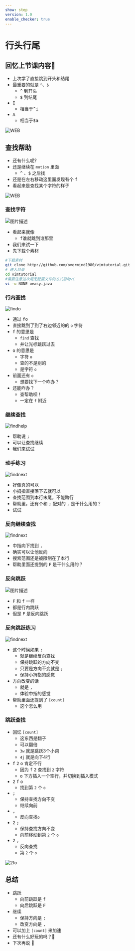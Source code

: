 ```yaml
---
show: step
version: 1.0
enable_checker: true
---
```


# 行头行尾

## 回忆上节课内容🤔

- 上次学了直接跳到开头和结尾
- 最重要的就是 `^`、`$`
	- <kbd>^</kbd> 到开头 
	- <kbd>$</kbd> 到结尾
- <kbd>I</kbd> 
	- 相当于<kbd>^</kbd><kbd>i</kbd>
- <kbd>A</kbd>
	- 相当于<kbd>$</kbd><kbd>a</kbd>

![WEB](https://labfile.oss.aliyuncs.com/courses/2840/StartEnd2)

## 查找帮助 

- 还有什么呢?
- 还是继续在 `motion` 里面
	- <kbd>^</kbd> 、<kbd>$</kbd>  之后找
- 还是在左右移动这里面发现有个 <kbd>f</kbd>
- 看起来是查找某个字符的样子

![WEB](https://labfile.oss.aliyuncs.com/courses/2840/Findfind)


### 查找字符
![图片描述](https://doc.shiyanlou.com/courses/uid1190679-20210705-1625459606491)

- 看起来就像
	- <kbd>f</kbd>谁就跳到谁那里 
- 我们来试一下
- 先下载个素材

```bash
#下载素材
git clone http://github.com/overmind1980/vimtutorial.git
# 进入目录
cd vimtutorial
#需要注意这次用无配置文件的方式启动vi
vi -u NONE oeasy.java
```

### 行内查找

![findo](https://labfile.oss.aliyuncs.com/courses/2840/findoch)

- 通过 <kbd>f</kbd><kbd>o</kbd> 
- 直接跳到了到了右边邻近的的 `o` 字符
- <kbd>f</kbd> 的意思是
	- `find` 查找
	- 并让光标跳跃过去
- <kbd>o</kbd> 的意思是 
	- 字符 `o`
	- 查的不是别的
	- 是字符 `o`
- 前面还有 `o`
	- 想要找下一个咋办？
- 还能咋办？
	- 查帮助呗！
	- 一定在 `f` 附近



### 继续查找
![findhelp](https://labfile.oss.aliyuncs.com/courses/2840/findnexthelp.png)
- 帮助说 <kbd>;</kbd>
- 可以让查找继续
- 我们来试试

### 动手练习

![findnext](https://labfile.oss.aliyuncs.com/courses/2840/findogoon.png)

- 好像真的可以
- 小拇指直接落下去就可以
- 查找范围到本行末尾，不能跨行
- 帮助里，还有个和 <kbd>;</kbd> 配对的 <kbd>,</kbd> 是干什么用的？
- 试试

### 反向继续查找

![findnext](https://labfile.oss.aliyuncs.com/courses/2840/findback.png)

- 中指向下找到 <kbd>,</kbd> 
- 确实可以让他反向
- 搜索范围还是被限制在了本行
- 帮助里面还提到的 <kbd>F</kbd> 是干什么用的？

### 反向跳跃

![图片描述](https://doc.shiyanlou.com/courses/uid1190679-20210705-1625459713964)

- <kbd>F</kbd> 和 <kbd>f</kbd> 一样
- 都是行内跳跃
- 但是 <kbd>F</kbd> 是反向跳跃

### 反向跳跃练习

![findnext](https://labfile.oss.aliyuncs.com/courses/2840/findFFF)

- 这个时候如果 <kbd>;</kbd> 
	- 就是继续反向查找
	- 保持跳跃的方向不变
	- 只要是方向不变就是 <kbd>;</kbd>
	- 保持小拇指的感觉
- 方向改变的话
	- 就是 <kbd>,</kbd>
	- 体验中指的感觉
- 帮助里面还提到了 `[count]`
	- 这个怎么用

### 跳跃查找

- 回忆 `[count]`
	- 这东西是翻子
	- 可以翻倍
    - `3w` 就是跳跃3个小词
    - `4j` 就是向下4行
- <kbd>f</kbd> <kbd>2</kbd> <kbd>o</kbd> 肯定不行
    - 因为 <kbd>f</kbd> <kbd>2</kbd> 查找到 `2` 字符
    - <kbd>o</kbd> 下方插入一个空行，并切换到插入模式
- <kbd>2</kbd> <kbd>f</kbd> <kbd>o</kbd> 
	- 找到第 `2` 个 `o`
- <kbd>;</kbd> 
	- 保持查找方向不变
	- 继续向前
- <kbd>,</kbd> 
	- 反向查找`o`
- <kbd>2</kbd> <kbd>;</kbd> 
	- 保持查找方向不变
	- 向前移动到第 `2` 个 `o`
- <kbd>2</kbd> <kbd>,</kbd> 
	- 反向查找
	- 第 `2` 个 `o`

![2fo](https://labfile.oss.aliyuncs.com/courses/2840/2findogoon)

## 总结
- 跳跃
	- 向前跳跃是 <kbd>f</kbd>
	- 向后跳跃是 <kbd>F</kbd>
- 继续
	- 保持方向是 <kbd>;</kbd>
	- 改变方向是 <kbd>,</kbd>
- 可以加上 `[count]` 来加速
- 还有什么好玩的吗？🤔
- 下次再说 👋





